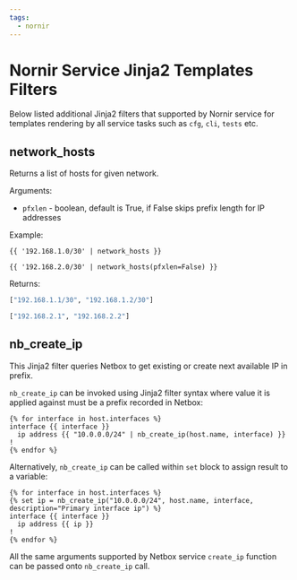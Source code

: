 ```yaml
---
tags:
  - nornir
---
```


# Nornir Service Jinja2 Templates Filters

Below listed additional Jinja2 filters that supported by Nornir service for templates rendering by all service tasks such as ``cfg``, ``cli``, ``tests`` etc.

## network_hosts

Returns a list of hosts for given network.

Arguments:

- ``pfxlen`` - boolean, default is True, if False skips prefix length for IP addresses 

Example:

``` jinja2
{{ '192.168.1.0/30' | network_hosts }}

{{ '192.168.2.0/30' | network_hosts(pfxlen=False) }}
```

Returns:

``` python
["192.168.1.1/30", "192.168.1.2/30"]

["192.168.2.1", "192.168.2.2"]
```

## nb_create_ip

This Jinja2 filter queries Netbox to get existing or create next available IP in prefix.

`nb_create_ip` can be invoked using Jinja2 filter syntax where value it is applied against must be 
a prefix recorded in Netbox:

```
{% for interface in host.interfaces %}
interface {{ interface }}
  ip address {{ "10.0.0.0/24" | nb_create_ip(host.name, interface) }}
!
{% endfor %}
```

Alternatively, `nb_create_ip` can be called within `set` block to assign result to a variable:

```
{% for interface in host.interfaces %}
{% set ip = nb_create_ip("10.0.0.0/24", host.name, interface, description="Primary interface ip") %}
interface {{ interface }}
  ip address {{ ip }}
!
{% endfor %}
```

All the same arguments supported by Netbox service `create_ip` function can be passed onto 
`nb_create_ip` call.